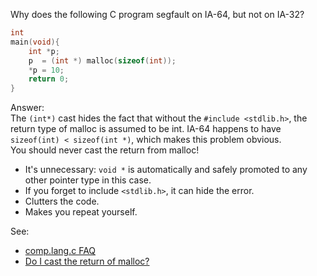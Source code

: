 Why does the following C program segfault on IA-64, but not on IA-32?
```C
int
main(void){
	int *p;
	p  = (int *) malloc(sizeof(int));
	*p = 10;
	return 0;
}
```
Answer:  
The `(int*)` cast hides the fact that without the `#include <stdlib.h>`, the
return type of malloc is assumed to be int. IA-64 happens to have `sizeof(int) < sizeof(int *)`,
which makes this problem obvious.  
You should never cast the return from malloc!
* It's unnecessary: `void *` is automatically and safely promoted to any other pointer type in this case.
* If you forget to include `<stdlib.h>`, it can hide the error.
* Clutters the code.
* Makes you repeat yourself.

See: 
* [comp.lang.c FAQ](http://c-faq.com/malloc/mallocnocast.html)
* [Do I cast the return of malloc?](http://stackoverflow.com/questions/605845/do-i-cast-the-result-of-malloc)
